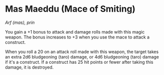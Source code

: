 # Mas Maeddu (Mace of Smiting)

*Arf (mas), prin*

You gain a +1 bonus to attack and damage rolls made with this magic weapon. The bonus increases to +3 when you use the mace to attack a construct.

When you roll a 20 on an attack roll made with this weapon, the target takes an extra 2d6 bludgeoning (taro) damage, or 4d6 bludgeoning (taro) damage if it's a construct. If a construct has 25 hit points or fewer after taking this damage, it is destroyed.